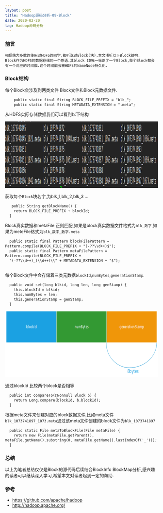 ```yaml
---
layout: post
title: "Hadoop源码分析-09-Block"
date: 2020-02-20
tag: Hadoop源码分析
---
```


### 前言

    相信绝大多数的使用过HDFS的同学,都听说过Block(块),本文浅析以下Block结构.
	Block作为HDFS的数据存储的一个原语.其block ID唯一标识了一个Block,每个Block都会有一个对应的时间戳.这个时间戳会被HDFS的NameNode持久化.

### Block结构

  每个Block会涉及到两类文件 Block文件和Block元数据文件.
  
```
    public static final String BLOCK_FILE_PREFIX = "blk_";
    public static final String METADATA_EXTENSION = ".meta";
```  

  从HDFS实际存储数据我们可以看到以下结构
  
<div>
<img src="/images/posts/hadoop-source-09/hadoop01.png" height="220" width="560" />
</div>


  获取每个`Block`块名字,为blk_1,blk_2,blk_3 ...
  
```
   public String getBlockName() {
    return BLOCK_FILE_PREFIX + blockId;
  } 
```

  Block真实数据和metaFile 正则匹配,如果是block真实数据文件格式为`blk_数字`,如果为meteFile格式为`blk_数字_数字.meta`

```
  public static final Pattern blockFilePattern = Pattern.compile(BLOCK_FILE_PREFIX + "(-??\\d++)$");
  public static final Pattern metaFilePattern = Pattern.compile(BLOCK_FILE_PREFIX + 
  "(-??\\d++)_(\\d++)\\" + METADATA_EXTENSION + "$");
  
```

  每个Block文件中会存储着三类元数据`blockId`,`numBytes`,`generationStamp`.
  
```
  public void set(long blkid, long len, long genStamp) {
    this.blockId = blkid;
    this.numBytes = len;
    this.generationStamp = genStamp;
  }
```

<div>
<img src="/images/posts/hadoop-source-09/hadoop02.png" height="220" width="560" />
</div>
    
  通过blockId 比较两个block是否相等
  
```
  public int compareTo(@Nonnull Block b) {
    return Long.compare(blockId, b.blockId);
  }
```

  根据meta文件来创建对应的block数据文件,比如meta文件`blk_1073741897_1073.meta`通过该meta文件创建的block文件为`blk_1073741897`
  
```
  public static File metaToBlockFile(File metaFile) {
    return new File(metaFile.getParent(), metaFile.getName().substring(0, metaFile.getName().lastIndexOf('_')));
  }
```
 
### 总结

   以上为笔者总结仅仅是Block的源代码后续结合BlockInfo BlockMap分析,感兴趣的读者可以继续深入学习,希望本文对读者起到一定的帮助.

### 参考

* https://github.com/apache/hadoop
* http://hadoop.apache.org/